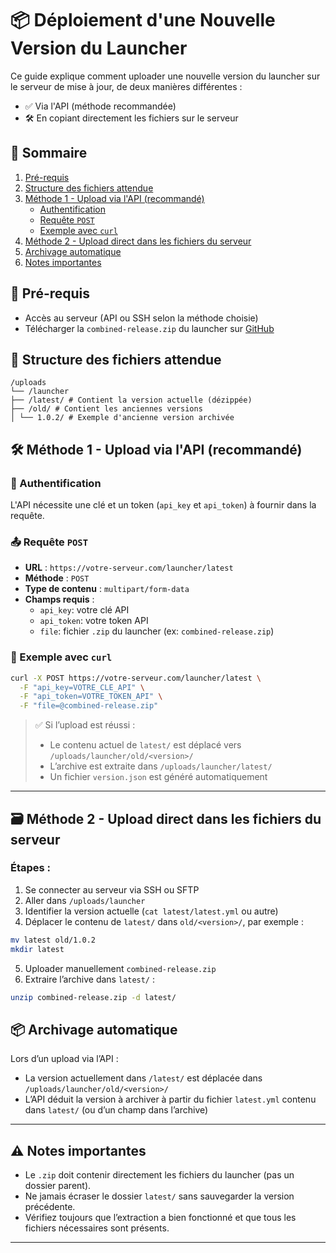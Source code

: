 # 📦 Déploiement d'une Nouvelle Version du Launcher

Ce guide explique comment uploader une nouvelle version du launcher sur le serveur de mise à jour, de deux manières différentes :

- ✅ Via l'API (méthode recommandée)
- 🛠️ En copiant directement les fichiers sur le serveur

## 🧭 Sommaire

1. [Pré-requis](#pré-requis)
2. [Structure des fichiers attendue](#structure-des-fichiers-attendue)
3. [Méthode 1 - Upload via l'API (recommandé)](#méthode-1---upload-via-lapi-recommandé)
   - [Authentification](#authentification)
   - [Requête `POST`](#requête-post)
   - [Exemple avec `curl`](#exemple-avec-curl)
4. [Méthode 2 - Upload direct dans les fichiers du serveur](#méthode-2---upload-direct-dans-les-fichiers-du-serveur)
5. [Archivage automatique](#archivage-automatique)
6. [Notes importantes](#notes-importantes)

## 📌 Pré-requis

- Accès au serveur (API ou SSH selon la méthode choisie)
- Télécharger la `combined-release.zip` du launcher sur [GitHub](https://github.com/Valkream-Inc/Valkream-Launcher/releases)

## 📁 Structure des fichiers attendue

```
/uploads
└── /launcher
├── /latest/ # Contient la version actuelle (dézippée)
├── /old/ # Contient les anciennes versions
│ └── 1.0.2/ # Exemple d'ancienne version archivée
```

## 🛠️ Méthode 1 - Upload via l'API (recommandé)

### 🔐 Authentification

L'API nécessite une clé et un token (`api_key` et `api_token`) à fournir dans la requête.

### 📤 Requête `POST`

- **URL** : `https://votre-serveur.com/launcher/latest`
- **Méthode** : `POST`
- **Type de contenu** : `multipart/form-data`
- **Champs requis** :
  - `api_key`: votre clé API
  - `api_token`: votre token API
  - `file`: fichier `.zip` du launcher (ex: `combined-release.zip`)

### 📎 Exemple avec `curl`

```bash
curl -X POST https://votre-serveur.com/launcher/latest \
  -F "api_key=VOTRE_CLE_API" \
  -F "api_token=VOTRE_TOKEN_API" \
  -F "file=@combined-release.zip"
```

> ✅ Si l’upload est réussi :
>
> - Le contenu actuel de `latest/` est déplacé vers `/uploads/launcher/old/<version>/`
> - L’archive est extraite dans `/uploads/launcher/latest/`
> - Un fichier `version.json` est généré automatiquement

---

## 🗃️ Méthode 2 - Upload direct dans les fichiers du serveur

### Étapes :

1. Se connecter au serveur via SSH ou SFTP
2. Aller dans `/uploads/launcher`
3. Identifier la version actuelle (`cat latest/latest.yml` ou autre)
4. Déplacer le contenu de `latest/` dans `old/<version>/`, par exemple :

```bash
mv latest old/1.0.2
mkdir latest
```

5. Uploader manuellement `combined-release.zip`
6. Extraire l’archive dans `latest/` :

```bash
unzip combined-release.zip -d latest/
```

## 📦 Archivage automatique

Lors d’un upload via l’API :

- La version actuellement dans `/latest/` est déplacée dans `/uploads/launcher/old/<version>/`
- L’API déduit la version à archiver à partir du fichier `latest.yml` contenu dans `latest/` (ou d’un champ dans l’archive)

---

## ⚠️ Notes importantes

- Le `.zip` doit contenir directement les fichiers du launcher (pas un dossier parent).
- Ne jamais écraser le dossier `latest/` sans sauvegarder la version précédente.
- Vérifiez toujours que l’extraction a bien fonctionné et que tous les fichiers nécessaires sont présents.

---

